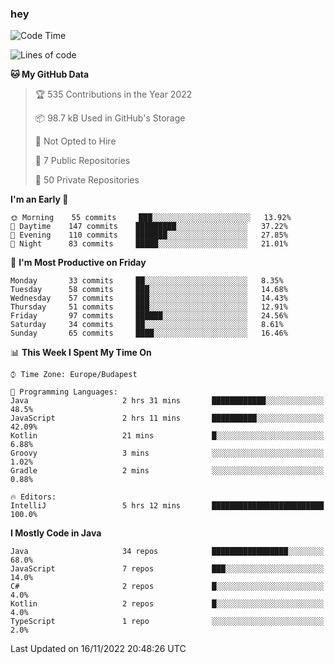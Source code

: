 ### hey

<!--START_SECTION:waka-->
![Code Time](http://img.shields.io/badge/Code%20Time-808%20hrs%2039%20mins-blue)

![Lines of code](https://img.shields.io/badge/From%20Hello%20World%20I%27ve%20Written-481%20Thousand%20lines%20of%20code-blue)

**🐱 My GitHub Data** 

> 🏆 535 Contributions in the Year 2022
 > 
> 📦 98.7 kB Used in GitHub's Storage 
 > 
> 🚫 Not Opted to Hire
 > 
> 📜 7 Public Repositories 
 > 
> 🔑 50 Private Repositories  
 > 
**I'm an Early 🐤** 

```text
🌞 Morning    55 commits     ███░░░░░░░░░░░░░░░░░░░░░░   13.92% 
🌆 Daytime    147 commits    █████████░░░░░░░░░░░░░░░░   37.22% 
🌃 Evening    110 commits    ███████░░░░░░░░░░░░░░░░░░   27.85% 
🌙 Night      83 commits     █████░░░░░░░░░░░░░░░░░░░░   21.01%

```
📅 **I'm Most Productive on Friday** 

```text
Monday       33 commits     ██░░░░░░░░░░░░░░░░░░░░░░░   8.35% 
Tuesday      58 commits     ███░░░░░░░░░░░░░░░░░░░░░░   14.68% 
Wednesday    57 commits     ███░░░░░░░░░░░░░░░░░░░░░░   14.43% 
Thursday     51 commits     ███░░░░░░░░░░░░░░░░░░░░░░   12.91% 
Friday       97 commits     ██████░░░░░░░░░░░░░░░░░░░   24.56% 
Saturday     34 commits     ██░░░░░░░░░░░░░░░░░░░░░░░   8.61% 
Sunday       65 commits     ████░░░░░░░░░░░░░░░░░░░░░   16.46%

```


📊 **This Week I Spent My Time On** 

```text
⌚︎ Time Zone: Europe/Budapest

💬 Programming Languages: 
Java                     2 hrs 31 mins       ████████████░░░░░░░░░░░░░   48.5% 
JavaScript               2 hrs 11 mins       ██████████░░░░░░░░░░░░░░░   42.09% 
Kotlin                   21 mins             █░░░░░░░░░░░░░░░░░░░░░░░░   6.88% 
Groovy                   3 mins              ░░░░░░░░░░░░░░░░░░░░░░░░░   1.02% 
Gradle                   2 mins              ░░░░░░░░░░░░░░░░░░░░░░░░░   0.88%

🔥 Editors: 
IntelliJ                 5 hrs 12 mins       █████████████████████████   100.0%

```

**I Mostly Code in Java** 

```text
Java                     34 repos            █████████████████░░░░░░░░   68.0% 
JavaScript               7 repos             ███░░░░░░░░░░░░░░░░░░░░░░   14.0% 
C#                       2 repos             █░░░░░░░░░░░░░░░░░░░░░░░░   4.0% 
Kotlin                   2 repos             █░░░░░░░░░░░░░░░░░░░░░░░░   4.0% 
TypeScript               1 repo              ░░░░░░░░░░░░░░░░░░░░░░░░░   2.0%

```



 Last Updated on 16/11/2022 20:48:26 UTC
<!--END_SECTION:waka-->
